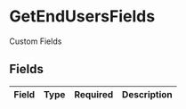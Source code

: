 # GetEndUsersFields

Custom Fields


## Fields

| Field       | Type        | Required    | Description |
| ----------- | ----------- | ----------- | ----------- |